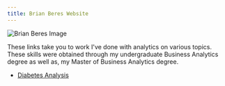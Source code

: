 ```yaml
---
title: Brian Beres Website
---
```


![Brian Beres Image](JobApplications/Headshot.jpg)

These links take you to work I've done with analytics on various topics. These skills were obtained through my undergraduate Business Analytics degree as well as, my Master of Business Analytics degree.

- [Diabetes Analysis](/DiabetesModels/index.html)
